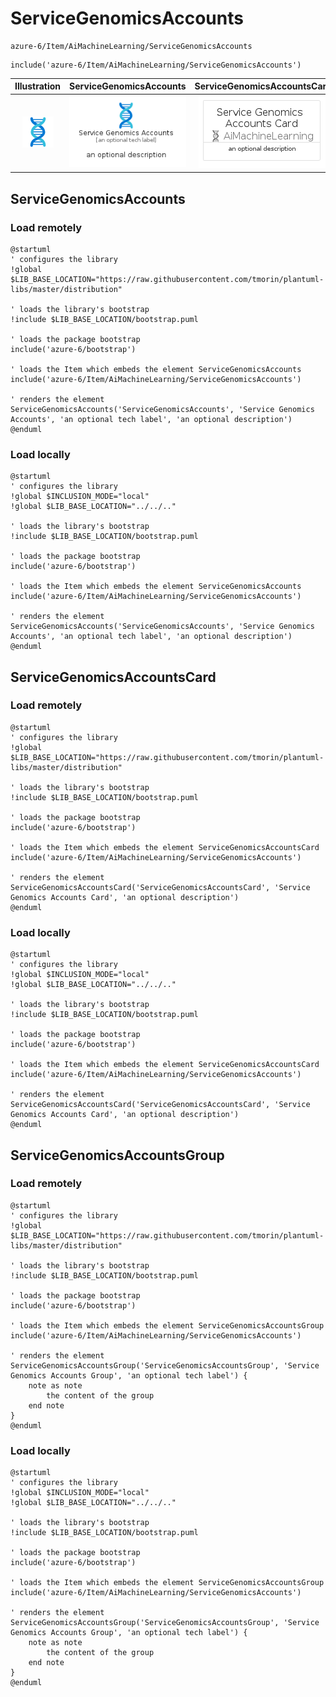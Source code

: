 # ServiceGenomicsAccounts


```text
azure-6/Item/AiMachineLearning/ServiceGenomicsAccounts
```

```text
include('azure-6/Item/AiMachineLearning/ServiceGenomicsAccounts')
```



| Illustration | ServiceGenomicsAccounts | ServiceGenomicsAccountsCard | ServiceGenomicsAccountsGroup |
| :---: | :---: | :---: | :---: |
| ![illustration for Illustration](../../../azure-6/Item/AiMachineLearning/ServiceGenomicsAccounts.png) | ![illustration for ServiceGenomicsAccounts](../../../azure-6/Item/AiMachineLearning/ServiceGenomicsAccounts.Local.png) | ![illustration for ServiceGenomicsAccountsCard](../../../azure-6/Item/AiMachineLearning/ServiceGenomicsAccountsCard.Local.png) | ![illustration for ServiceGenomicsAccountsGroup](../../../azure-6/Item/AiMachineLearning/ServiceGenomicsAccountsGroup.Local.png) |




## ServiceGenomicsAccounts

### Load remotely
```plantuml
@startuml
' configures the library
!global $LIB_BASE_LOCATION="https://raw.githubusercontent.com/tmorin/plantuml-libs/master/distribution"

' loads the library's bootstrap
!include $LIB_BASE_LOCATION/bootstrap.puml

' loads the package bootstrap
include('azure-6/bootstrap')

' loads the Item which embeds the element ServiceGenomicsAccounts
include('azure-6/Item/AiMachineLearning/ServiceGenomicsAccounts')

' renders the element
ServiceGenomicsAccounts('ServiceGenomicsAccounts', 'Service Genomics Accounts', 'an optional tech label', 'an optional description')
@enduml
```

### Load locally
```plantuml
@startuml
' configures the library
!global $INCLUSION_MODE="local"
!global $LIB_BASE_LOCATION="../../.."

' loads the library's bootstrap
!include $LIB_BASE_LOCATION/bootstrap.puml

' loads the package bootstrap
include('azure-6/bootstrap')

' loads the Item which embeds the element ServiceGenomicsAccounts
include('azure-6/Item/AiMachineLearning/ServiceGenomicsAccounts')

' renders the element
ServiceGenomicsAccounts('ServiceGenomicsAccounts', 'Service Genomics Accounts', 'an optional tech label', 'an optional description')
@enduml
```

## ServiceGenomicsAccountsCard

### Load remotely
```plantuml
@startuml
' configures the library
!global $LIB_BASE_LOCATION="https://raw.githubusercontent.com/tmorin/plantuml-libs/master/distribution"

' loads the library's bootstrap
!include $LIB_BASE_LOCATION/bootstrap.puml

' loads the package bootstrap
include('azure-6/bootstrap')

' loads the Item which embeds the element ServiceGenomicsAccountsCard
include('azure-6/Item/AiMachineLearning/ServiceGenomicsAccounts')

' renders the element
ServiceGenomicsAccountsCard('ServiceGenomicsAccountsCard', 'Service Genomics Accounts Card', 'an optional description')
@enduml
```

### Load locally
```plantuml
@startuml
' configures the library
!global $INCLUSION_MODE="local"
!global $LIB_BASE_LOCATION="../../.."

' loads the library's bootstrap
!include $LIB_BASE_LOCATION/bootstrap.puml

' loads the package bootstrap
include('azure-6/bootstrap')

' loads the Item which embeds the element ServiceGenomicsAccountsCard
include('azure-6/Item/AiMachineLearning/ServiceGenomicsAccounts')

' renders the element
ServiceGenomicsAccountsCard('ServiceGenomicsAccountsCard', 'Service Genomics Accounts Card', 'an optional description')
@enduml
```

## ServiceGenomicsAccountsGroup

### Load remotely
```plantuml
@startuml
' configures the library
!global $LIB_BASE_LOCATION="https://raw.githubusercontent.com/tmorin/plantuml-libs/master/distribution"

' loads the library's bootstrap
!include $LIB_BASE_LOCATION/bootstrap.puml

' loads the package bootstrap
include('azure-6/bootstrap')

' loads the Item which embeds the element ServiceGenomicsAccountsGroup
include('azure-6/Item/AiMachineLearning/ServiceGenomicsAccounts')

' renders the element
ServiceGenomicsAccountsGroup('ServiceGenomicsAccountsGroup', 'Service Genomics Accounts Group', 'an optional tech label') {
    note as note
        the content of the group
    end note
}
@enduml
```

### Load locally
```plantuml
@startuml
' configures the library
!global $INCLUSION_MODE="local"
!global $LIB_BASE_LOCATION="../../.."

' loads the library's bootstrap
!include $LIB_BASE_LOCATION/bootstrap.puml

' loads the package bootstrap
include('azure-6/bootstrap')

' loads the Item which embeds the element ServiceGenomicsAccountsGroup
include('azure-6/Item/AiMachineLearning/ServiceGenomicsAccounts')

' renders the element
ServiceGenomicsAccountsGroup('ServiceGenomicsAccountsGroup', 'Service Genomics Accounts Group', 'an optional tech label') {
    note as note
        the content of the group
    end note
}
@enduml
```

